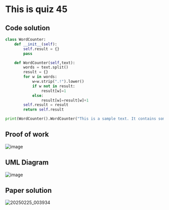 # This is quiz 45

## Code solution
```.py
class WordCounter:
    def __init__(self):
        self.result = {}
        pass

    def WordCounter(self,text):
        words = text.split()
        result = {}
        for w in words:
            w=w.strip(".!").lower()
            if w not in result:
                result[w]=1
            else:
                result[w]=result[w]+1
        self.result = result
        return self.result

print(WordCounter().WordCounter("This is a sample text. It contains some words that will be counted."))
```

## Proof of work
![image](https://github.com/user-attachments/assets/a107fa46-6af1-48a7-8cb2-2ec792afea5c)

## UML Diagram
![image](https://github.com/user-attachments/assets/f5642380-9d21-4572-8576-fdbcf3e57f57)

## Paper solution
![20250225_003934](https://github.com/user-attachments/assets/036fe627-f06b-4743-9541-d4d26f56b99a)
